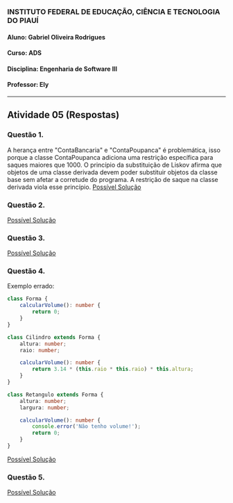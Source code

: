 ### INSTITUTO FEDERAL DE EDUCAÇÃO, CIÊNCIA E TECNOLOGIA DO PIAUÍ
#### Aluno: Gabriel Oliveira Rodrigues
#### Curso: ADS
#### Disciplina: Engenharia de Software III
#### Professor: Ely

<hr />

## Atividade 05 (Respostas)

### Questão 1.
A herança entre "ContaBancaria" e "ContaPoupanca" é problemática, isso porque a classe ContaPoupanca adiciona uma restrição específica para saques maiores que 1000. O princípio da substituição de Liskov afirma que objetos de uma classe derivada devem poder substituir objetos da classe base sem afetar a corretude do programa. A restrição de saque na classe derivada viola esse princípio.
<a href="Questao_01.ts">Possível Solução</a>

### Questão 2.
<a href="Questao_02.ts">Possível Solução</a>

### Questão 3.
<a href="Questao_03.ts">Possível Solução</a>

### Questão 4.
Exemplo errado:
```typescript
class Forma {
    calcularVolume(): number {
        return 0;
    }
}

class Cilindro extends Forma {
    altura: number;
    raio: number;

    calcularVolume(): number {
        return 3.14 * (this.raio * this.raio) * this.altura;
    }
}

class Retangulo extends Forma {
    altura: number;
    largura: number;

    calcularVolume(): number {
        console.error('Não tenho volume!');
        return 0;
    }
}
```
<a href="Questao_04.ts">Possível Solução</a>

### Questão 5.
<a href="Questao_05.ts">Possível Solução</a>